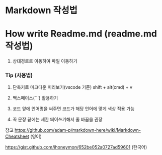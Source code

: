 # Markdown 작성법



# How write Readme.md (readme.md 작성법)

1. 상대경로로 이동하여 파일 이동하기

###  Tip (사용법)

1. 단축키로 마크다운 미리보기(vscode 기준)
shift + alt(cmd) + v

2. 백스페이스(```) 활용하기

3. 코드 앞에 언어명을 써주면 코드가 해당 언어에 맞게 색상 적용 가능

4. 꼭 문장 끝에는 세칸 띄어쓰기해서 줄 바꿈을 권장


참고
https://github.com/adam-p/markdown-here/wiki/Markdown-Cheatsheet
(영어)

https://gist.github.com/ihoneymon/652be052a0727ad59601
(한국어)
